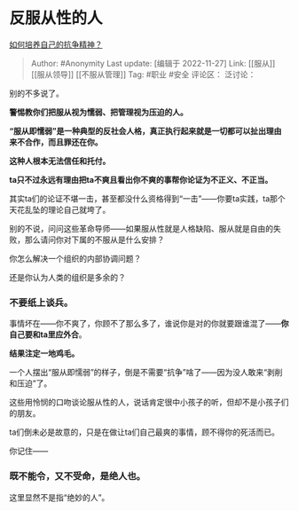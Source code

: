 # 反服从性的人
[如何培养自己的抗争精神？](https://www.zhihu.com/question/60197709/answer/2776356083)

> Author: #Anonymity
> Last update: [编辑于 2022-11-27]
> Link: [[服从]] [[服从领导]] [[不服从管理]]
> Tag: #职业 #安全
> 评论区：
> 泛讨论：

别的不多说了。

**警惕教你们把服从视为懦弱、把管理视为压迫的人。**

**“服从即懦弱”是一种典型的反社会人格，真正执行起来就是一切都可以扯出理由来不合作，而且罪还在你。**

**这种人根本无法信任和托付。**

**ta只不过永远有理由把ta不爽且看出你不爽的事帮你论证为不正义、不正当。**

其实ta们的论证不堪一击，甚至都没什么资格得到“一击”——你要ta实践，ta那个天花乱坠的理论自己就垮了。

别的不说，问问这些革命导师——如果服从性就是人格缺陷、服从就是自由的失败，那么请问你对下属的不服从是什么安排？

你怎么解决一个组织的内部协调问题？

还是你认为人类的组织是多余的？

### 不要纸上谈兵。

事情坏在——你不爽了，你顾不了那么多了，谁说你是对的你就要跟谁混了——**你自己要和ta里应外合**。

**结果注定一地鸡毛。**

一个人摆出“服从即懦弱”的样子，倒是不需要“抗争”啥了——因为没人敢来“剥削和压迫”了。

这些用怜悯的口吻谈论服从性的人，说话肯定很中小孩子的听，但却不是小孩子们的朋友。

ta们倒未必是故意的，只是在做让ta们自己最爽的事情，顾不得你的死活而已。

你记住——

### 既不能令，又不受命，是**绝人**也。

这里显然不是指“绝妙的人”。
